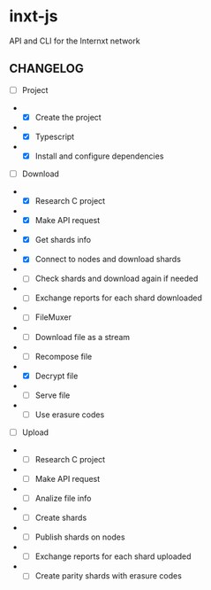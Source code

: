 # inxt-js
API and CLI for the Internxt network

## CHANGELOG

- [ ] Project
- - [X] Create the project
- - [X] Typescript
- - [X] Install and configure dependencies

- [ ] Download
- - [X] Research C project
- - [X] Make API request
- - [X] Get shards info
- - [X] Connect to nodes and download shards
- - [ ] Check shards and download again if needed
- - [ ] Exchange reports for each shard downloaded
- - [ ] FileMuxer
- - [ ] Download file as a stream
- - [ ] Recompose file
- - [X] Decrypt file
- - [ ] Serve file
- - [ ] Use erasure codes

- [ ] Upload
- - [ ] Research C project
- - [ ] Make API request
- - [ ] Analize file info
- - [ ] Create shards
- - [ ] Publish shards on nodes
- - [ ] Exchange reports for each shard uploaded
- - [ ] Create parity shards with erasure codes
